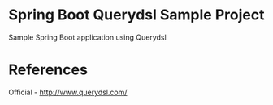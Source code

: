 # Spring Boot Querydsl Sample Project
Sample Spring Boot application using Querydsl

# References
Official - http://www.querydsl.com/
